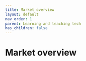 ```yaml
---
title: Market overview
layout: default
nav_order: 1
parent: Learning and teaching tech
has_children: false
---
```


# Market overview
